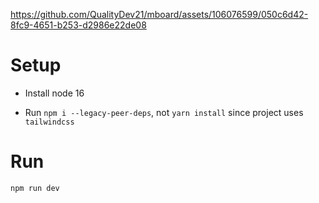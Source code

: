 
https://github.com/QualityDev21/mboard/assets/106076599/050c6d42-8fc9-4651-b253-d2986e22de08

# Setup

- Install node 16

- Run `npm i --legacy-peer-deps`, not `yarn install` since project uses `tailwindcss`

# Run

```sh
npm run dev
```
